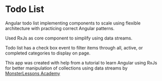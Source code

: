 # Todo List

Angular todo list implementing components to scale using flexible architecture with practicing correct Angular patterns. 

Used RxJs as core component to simplify using data streams.

Todo list has a check box event to filter items through all, active, or completed categories to display on page.

This app was created with help from a tutorial to learn Angular using RxJs for better manipulation of collections using data streams by [MonsterLessons Academy](https://monsterlessons-academy.com/courses)
